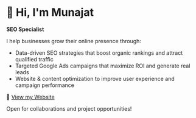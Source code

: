 # 👋 Hi, I'm Munajat

**SEO Specialist**

I help businesses grow their online presence through:

- Data-driven SEO strategies that boost organic rankings and attract qualified traffic
- Targeted Google Ads campaigns that maximize ROI and generate real leads
- Website & content optimization to improve user experience and campaign performance

📌 [View my Website](bymunajat.com)

Open for collaborations and project opportunities!
